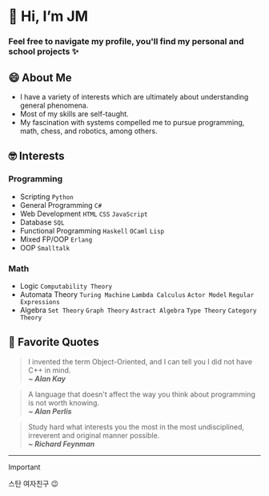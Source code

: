 # 👋 Hi, I’m JM
### Feel free to navigate my profile, you'll find my personal and school projects ✨

## 😄 About Me
- I have a variety of interests which are ultimately about understanding general phenomena.
- Most of my skills are self-taught.
- My fascination with systems compelled me to pursue programming, math, chess, and robotics, among others.

## 🤓 Interests
### Programming
- Scripting `Python`
- General Programming `C#`
- Web Development `HTML` `CSS` `JavaScript`
- Database `SQL`
- Functional Programming `Haskell` `OCaml` `Lisp`
- Mixed FP/OOP `Erlang`
- OOP `Smalltalk`

### Math
- Logic `Computability Theory`
- Automata Theory `Turing Machine` `Lambda Calculus` `Actor Model` `Regular Expressions`
- Algebra `Set Theory` `Graph Theory` `Astract Algebra` `Type Theory` `Category Theory`

## 🤯 Favorite Quotes
> I invented the term Object-Oriented, and I can tell you I did not have C++ in mind.<br>
> <em><strong>~ Alan Kay</strong></em>

> A language that doesn't affect the way you think about programming is not worth knowing.<br>
> <em><strong>~ Alan Perlis</strong></em>

> Study hard what interests you the most in the most undisciplined, irreverent and original manner possible.<br>
> <em><strong>~ Richard Feynman</strong></em>

---
> [!IMPORTANT]
> 스탄 여자친구 😉
